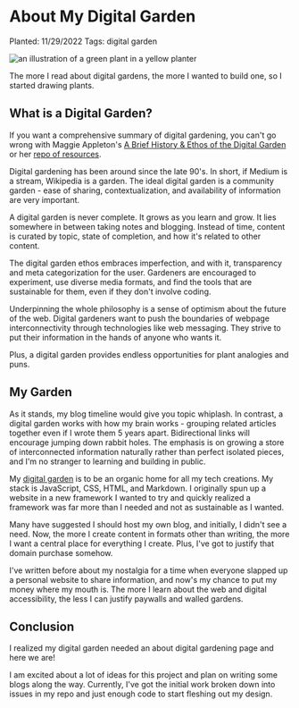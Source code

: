 # About My Digital Garden

Planted: 11/29/2022
Tags: digital garden

![an illustration of a green plant in a yellow planter](https://images.abbeyperini.com/digital-garden/plant-cover.png)

The more I read about digital gardens, the more I wanted to build one, so I started drawing plants.

## What is a Digital Garden?

If you want a comprehensive summary of digital gardening, you can't go wrong with Maggie Appleton's [A Brief History & Ethos of the Digital Garden](https://maggieappleton.com/garden-history) or her [repo of resources](https://github.com/MaggieAppleton/digital-gardeners).

Digital gardening has been around since the late 90's. In short, if Medium is a stream, Wikipedia is a garden. The ideal digital garden is a community garden - ease of sharing, contextualization, and availability of information are very important.

A digital garden is never complete. It grows as you learn and grow. It lies somewhere in between taking notes and blogging. Instead of time, content is curated by topic, state of completion, and how it's related to other content.

The digital garden ethos embraces imperfection, and with it, transparency and meta categorization for the user. Gardeners are encouraged to experiment, use diverse media formats, and find the tools that are sustainable for them, even if they don't involve coding.

Underpinning the whole philosophy is a sense of optimism about the future of the web. Digital gardeners want to push the boundaries of webpage interconnectivity through technologies like web messaging. They strive to put their information in the hands of anyone who wants it.

Plus, a digital garden provides endless opportunities for plant analogies and puns.

## My Garden

As it stands, my blog timeline would give you topic whiplash. In contrast, a digital garden works with how my brain works - grouping related articles together even if I wrote them 5 years apart. Bidirectional links will encourage jumping down rabbit holes. The emphasis is on growing a store of interconnected information naturally rather than perfect isolated pieces, and I'm no stranger to learning and building in public.

My [digital garden](https://github.com/abbeyperini/digital-garden) is to be an organic home for all my tech creations. My stack is JavaScript, CSS, HTML, and Markdown. I originally spun up a website in a new framework I wanted to try and quickly realized a framework was far more than I needed and not as sustainable as I wanted.

Many have suggested I should host my own blog, and initially, I didn't see a need. Now, the more I create content in formats other than writing, the more I want a central place for everything I create. Plus, I've got to justify that domain purchase somehow.

I've written before about my nostalgia for a time when everyone slapped up a personal website to share information, and now's my chance to put my money where my mouth is. The more I learn about the web and digital accessibility, the less I can justify paywalls and walled gardens.

## Conclusion

I realized my digital garden needed an about digital gardening page and here we are!

I am excited about a lot of ideas for this project and plan on writing some blogs along the way. Currently, I've got the initial work broken down into issues in my repo and just enough code to start fleshing out my design.
